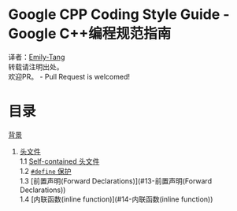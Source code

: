 # Google CPP Coding Style Guide - Google C++编程规范指南
译者：[Emily-Tang](https://github.com/Emilylulu)<br>
转载请注明出处。<br>
欢迎PR。 - Pull Request is welcomed!<br>
# 目录
[背景](#1-背景)<br>
1. [头文件](#1-头文件)<br>
1.1 [Self-contained 头文件](#)<br>
1.2 [``#define`` 保护](#12)<br>
1.3 [前置声明(Forward Declarations)](#13-前置声明(Forward Declarations))<br>
1.4 [内联函数(inline function)](#14-内联函数(inline function))<br>
